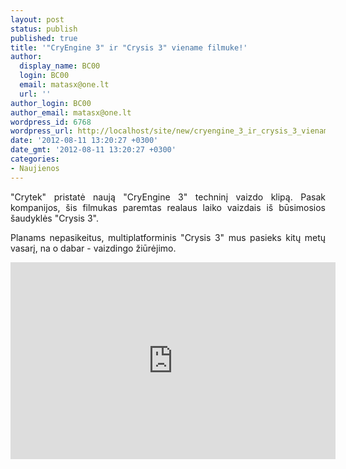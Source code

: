 ```yaml
---
layout: post
status: publish
published: true
title: '"CryEngine 3" ir "Crysis 3" viename filmuke!'
author:
  display_name: BC00
  login: BC00
  email: matasx@one.lt
  url: ''
author_login: BC00
author_email: matasx@one.lt
wordpress_id: 6768
wordpress_url: http://localhost/site/new/cryengine_3_ir_crysis_3_viename_filmuke/
date: '2012-08-11 13:20:27 +0300'
date_gmt: '2012-08-11 13:20:27 +0300'
categories:
- Naujienos
---
```

<p style="text-align: justify;">
	&quot;Crytek&quot; pristatė naują &quot;CryEngine 3&quot; techninį vaizdo klipą. Pasak kompanijos, &scaron;is filmukas paremtas realaus laiko vaizdais i&scaron; būsimosios &scaron;audyklės &quot;Crysis 3&quot;.</p>
<p style="text-align: justify;">
	Planams nepasikeitus, multiplatforminis &quot;Crysis 3&quot; mus pasieks kitų metų vasarį, na o dabar - vaizdingo žiūrėjimo.</p>
<p>
	<iframe allowfullscreen="" frameborder="0" height="315" src="http://www.youtube.com/embed/JV0L4aiHFS0" width="520"></iframe></p>
